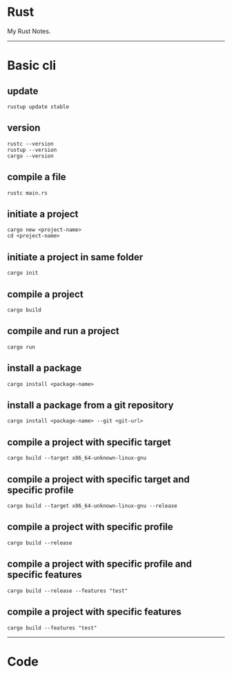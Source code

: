 # Rust
My Rust Notes.

---
# Basic cli

## update
```
rustup update stable
```
## version
```
rustc --version
rustup --version
cargo --version
```
## compile a file
```
rustc main.rs
```
## initiate a project
```
cargo new <project-name>
cd <project-name>
```
## initiate a project in same folder
```
cargo init
```
## compile a project
```
cargo build
```
## compile and run a project
```
cargo run
```
## install a package
```
cargo install <package-name>
```
## install a package from a git repository
```
cargo install <package-name> --git <git-url>
```
## compile a project with specific target
```
cargo build --target x86_64-unknown-linux-gnu
```
## compile a project with specific target and specific profile
```
cargo build --target x86_64-unknown-linux-gnu --release
```
## compile a project with specific profile
```
cargo build --release
```
## compile a project with specific profile and specific features
```
cargo build --release --features "test"
```
## compile a project with specific features
```
cargo build --features "test"
```

---
# Code